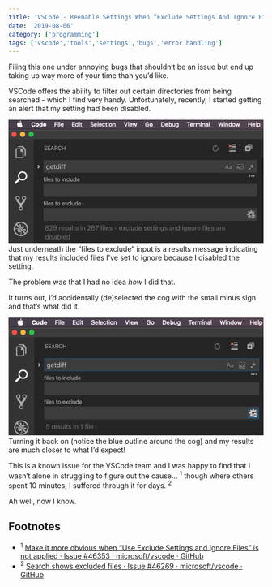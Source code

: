 ```yaml
---
title: 'VSCode - Reenable Settings When “Exclude Settings And Ignore Files Are Disabled”'
date: '2019-08-06'
category: ['programming']
tags: ['vscode','tools','settings','bugs','error handling']
---
```


Filing this one under annoying bugs that shouldn’t be an issue but end up taking up way more of your time than you’d like.

VSCode offers the ability to filter out certain directories from being searched - which I find very handy. Unfortunately, recently, I started getting an alert that my setting had been disabled.

![](./search-with-settings-disabled.png)
Just underneath the “files to exclude” input is a results message indicating that my results included files I’ve set to ignore because I disabled the setting.

The problem was that I had no idea _how_ I did that.

It turns out, I’d accidentally (de)selected the cog with the small minus sign and that’s what did it.

![](./search-with-settings-enabled.png)
Turning it back on (notice the blue outline around the cog) and my results are much closer to what I’d expect!

This is a known issue for the VSCode team and I was happy to find that I wasn’t alone in struggling to figure out the cause… <sup>1</sup>  though where others spent 10 minutes, I suffered through it for days. <sup>2</sup>

Ah well, now I know.

## Footnotes
*  <sup>1</sup> [Make it more obvious when “Use Exclude Settings and Ignore Files” is not applied · Issue #46353 · microsoft/vscode · GitHub](https://github.com/microsoft/vscode/issues/46353)
* <sup>2</sup> [Search shows excluded files · Issue #46269 · microsoft/vscode · GitHub](https://github.com/microsoft/vscode/issues/46269#issuecomment-375200113)
